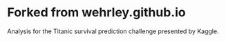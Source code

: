 # Forked from wehrley.github.io
Analysis for the Titanic survival prediction challenge presented by Kaggle.
